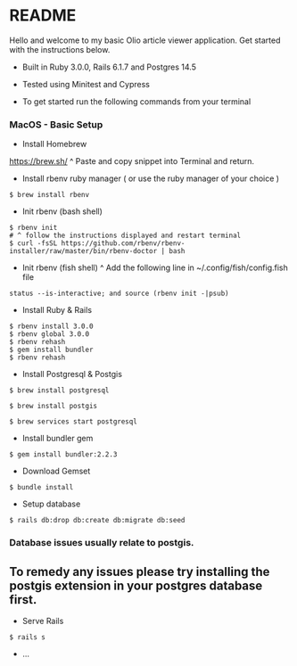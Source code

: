 # README

Hello and welcome to my basic Olio article viewer application. Get started with the instructions below.

* Built in Ruby 3.0.0, Rails 6.1.7 and Postgres 14.5

* Tested using Minitest and Cypress

* To get started run the following commands from your terminal

### MacOS - Basic Setup

- Install Homebrew

https://brew.sh/
^ Paste and copy snippet into Terminal and return.

- Install rbenv ruby manager ( or use the ruby manager of your choice )

```
$ brew install rbenv
```

- Init rbenv (bash shell)

```
$ rbenv init
# ^ follow the instructions displayed and restart terminal
$ curl -fsSL https://github.com/rbenv/rbenv-installer/raw/master/bin/rbenv-doctor | bash
```

- Init rbenv (fish shell)
^ Add the following line in ~/.config/fish/config.fish file

```
status --is-interactive; and source (rbenv init -|psub)
```

- Install Ruby & Rails

```
$ rbenv install 3.0.0
$ rbenv global 3.0.0
$ rbenv rehash
$ gem install bundler
$ rbenv rehash
```

- Install Postgresql & Postgis

```
$ brew install postgresql

$ brew install postgis

$ brew services start postgresql
```

- Install bundler gem

```
$ gem install bundler:2.2.3
```


- Download Gemset

```
$ bundle install
```


- Setup database

```
$ rails db:drop db:create db:migrate db:seed
```

### Database issues usually relate to postgis. 
## To remedy any issues please try installing the postgis extension in your postgres database first.

- Serve Rails

```
$ rails s
```

* ...
